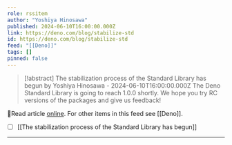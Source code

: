 ```yaml
---
role: rssitem
author: "Yoshiya Hinosawa"
published: 2024-06-10T16:00:00.000Z
link: https://deno.com/blog/stabilize-std
id: https://deno.com/blog/stabilize-std
feed: "[[Deno]]"
tags: []
pinned: false
---
```

> [!abstract] The stabilization process of the Standard Library has begun by Yoshiya Hinosawa - 2024-06-10T16:00:00.000Z
> The Deno Standard Library is going to reach 1.0.0 shortly. We hope you try RC versions of the packages and give us feedback!

🔗Read article [online](https://deno.com/blog/stabilize-std). For other items in this feed see [[Deno]].

- [ ] [[The stabilization process of the Standard Library has begun]]
- - -
